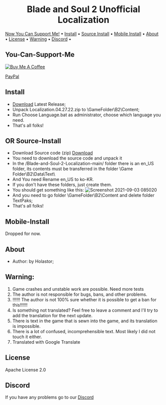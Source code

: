 <h1 align="center">
  <br>
  Blade and Soul 2 Unofficial Localization
  <br>
</h1>
  <a href="#You-Can-Support-Me">Now You Can Support Me!</a> •
  <a href="#Install">Install</a> •
  <a href="#Source-Install">Source Install</a> •
  <a href="#Mobile-Install">Mobile Install</a> •
  <a href="#About">About</a> •
  <a href="#License">License</a> •
  <a href="#Warning">Warning</a> •
  <a href="#Discord">Discord</a> •
</p>


## You-Can-Support-Me

<a href="https://www.buymeacoffee.com/Holastor" target="_blank"><img src="https://www.buymeacoffee.com/assets/img/custom_images/orange_img.png" alt="Buy Me A Coffee" style="height: auto !important;width: auto !important;" ></a>

[PayPal](https://www.paypal.me/holastor)

## Install

* [Download](https://github.com/Holastor/Blade-and-Soul-2-Localization/releases/tag/3.0.5) Latest Release;
* Unpack Localization.04.27.22.zip to \GameFolder\B2\Content\;
* Run Choose Language.bat as administrator, choose which language you need.
* That's all folks!
## OR Source-Install
* Download Source code (zip) [Download](https://github.com/Holastor/Blade-and-Soul-2-Localization/archive/refs/heads/main.zip)
* You need to download the source code and unpack it
* In the /Blade-and-Soul-2-Localization-main/ folder there is an en_US folder, its contents must be transferred in the folder \Game Folder\B2\Data\Text\
* And You need Rename en_US to ko-KR.
* If you don't have these folders, just create them.
* You should get something like this:
 ![Screenshot 2021-09-03 085020](https://user-images.githubusercontent.com/77208679/131947968-630a7edd-d2e2-4754-80e1-769d07ffa34a.png)
* And you need to go folder \GameFolder\B2\Content and delete folder TextPaks;
* That's all folks!

## Mobile-Install
 Dropped for now.
<!-- * ONLY Android
* [Download](https://github.com/Holastor/Blade-and-Soul-2-Localization/releases/tag/3.0.0_M) Latest Release (patch.91.com.ncsoft.bns219.obb);
* patch.91.com.ncsoft.bns219_en.obb - English Language; patch.91.com.ncsoft.bns219_zh.obb - Chinese Language;
* Place the file patch.91.com.ncsoft.bns219_en.obb in the "Internal Memory\Android\obb\com.ncsoft.bns219";
* Rename the file patch.91.com.ncsoft.bns219_en.obb to get patch.91.com.ncsoft.bns219.obb;
* FOR BLADE AND SOUL 12+ you need rename file to patch.91.com.ncsoft.bns2.obb
* And that's it you have English language or any other; -->

## About
  * Author: by Holastor;

## Warning:
1) Game crashes and unstable work are possible. Need more tests
2) The author is not responsible for bugs, bans, and other problems.
3) !!!!!! The author is not 100% sure whether it is possible to get a ban for this!!!!!!
4) Is something not translated? Feel free to leave a comment and I'll try to add the translation for the next update.
5) There is text in the game that is sewn into the game, and its translation is impossible.
6) There is a lot of confused, incomprehensible text. Most likely I did not touch it either.
7) Translated with Google Translate

## License

Apache License 2.0

## Discord

If you have any problems go to our [Discord](https://discord.gg/ecbKmM5h6Q)

